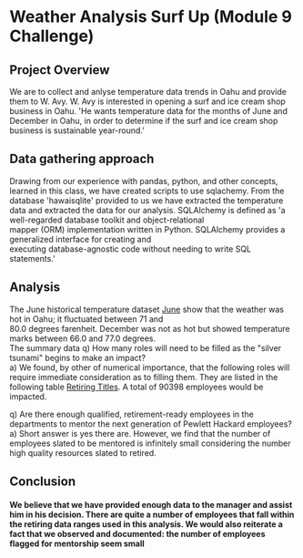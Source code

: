 # Weather Analysis Surf Up (Module 9 Challenge)

## Project Overview

We are to collect and anlyse temperature data trends in Oahu and provide them to W. Avy.
W. Avy is interested in opening a surf and ice cream shop business in Oahu. 'He wants temperature data
for the months of June and December in Oahu, in order to determine if the surf and ice cream shop
business is sustainable year-round.'

## Data gathering approach

Drawing from our experience with pandas, python, and other concepts, learned in this class, we have created
scripts to use sqlachemy. From the database 'hawaisqlite' provided to us we have extracted the temperature \
data and extracted the data for our analysis.
SQLAlchemy is defined as 'a well-regarded database toolkit and object-relational \
mapper (ORM) implementation written in Python. SQLAlchemy provides a generalized interface for creating and \
executing database-agnostic code without needing to write SQL statements.'

## Analysis

The June historical temperature dataset [June][1] show that the weather was hot in Oahu; it fluctuated between 71 and \
80.0 degrees farenheit. December was not as hot but showed temperature marks between 66.0 and 77.0 degrees. \
The summary data 
q) How many roles will need to be filled as the "silver tsunami" begins to make an impact? \
a) We found, by other of numerical importance, that the following roles will require immediate consideration as to filling them. They are listed in the following table [Retiring Titles](../Pewlett-Hackard-analysis/data/retiring_titles.csv). A total of 90398 employees would be impacted.

q) Are there enough qualified, retirement-ready employees in the departments to mentor the next generation of Pewlett Hackard employees? \
a) Short answer is yes there are. However, we find that the number of employees slated to be mentored is infinitely small considering the number high quality resources slated to retired.

## Conclusion

#### We believe that we have provided enough data to the manager and assist him in his decision. There are quite a number of employees that fall within the retiring data ranges used in this analysis. We would also reiterate a fact that we observed and documented: the number of employees flagged for mentorship seem small

[1]:https://github.com/RichardYDepestre/surfs_up/blob/main/images/m10_challenge_temp_june.jpg
